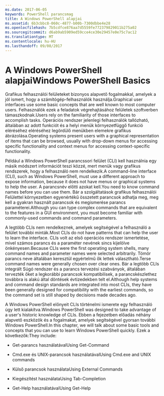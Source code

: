 ```yaml
---
ms.date: 2017-06-05
keywords: PowerShell parancsmag
title: A Windows PowerShell alapjai
ms.assetid: 6b3cbbc8-060c-4877-b00b-7300dbbe4e28
ms.openlocfilehash: 7b5cdfce876aa7d5559fe772379829011b275a02
ms.sourcegitcommit: d6ab9ab5909ed59cce4ce30e29457e0e75c7ac12
ms.translationtype: MT
ms.contentlocale: hu-HU
ms.lasthandoff: 09/08/2017
---
```

# <a name="windows-powershell-basics"></a><span data-ttu-id="77299-103">A Windows PowerShell alapjai</span><span class="sxs-lookup"><span data-stu-id="77299-103">Windows PowerShell Basics</span></span>
<span data-ttu-id="77299-104">Grafikus felhasználói felületeket bizonyos alapvető fogalmakkal, amelyek a jól ismert, hogy a számítógép-felhasználók használja.</span><span class="sxs-lookup"><span data-stu-id="77299-104">Graphical user interfaces use some basic concepts that are well known to most computer users.</span></span> <span data-ttu-id="77299-105">Felhasználók ezek a feladatok végrehajtásához felületek szoftverben támaszkodnak.</span><span class="sxs-lookup"><span data-stu-id="77299-105">Users rely on the familiarity of those interfaces to accomplish tasks.</span></span> <span data-ttu-id="77299-106">Operációs rendszer jelenlegi felhasználók tallózható, általában az adott funkciót és a helyi menük környezetfüggő funkció eléréséhez eléréséhez legördülő menükben elemekre grafikus ábrázolása.</span><span class="sxs-lookup"><span data-stu-id="77299-106">Operating systems present users with a graphical representation of items that can be browsed, usually with drop-down menus for accessing specific functionality and context menus for accessing context-specific functionality.</span></span>

<span data-ttu-id="77299-107">Például a Windows PowerShell parancssori felület (CLI) kell használnia egy másik módszert információt teszi közzé, mert menük vagy grafikus rendszerek, hogy a felhasználó nem rendelkezik.</span><span class="sxs-lookup"><span data-stu-id="77299-107">A command-line interface (CLI), such as Windows PowerShell, must use a different approach to expose information, because it does not have menus or graphical systems to help the user.</span></span> <span data-ttu-id="77299-108">A parancsnév előtti azokat kell.</span><span class="sxs-lookup"><span data-stu-id="77299-108">You need to know command names before you can use them.</span></span> <span data-ttu-id="77299-109">Bár a szolgáltatások grafikus felhasználói Felülettel környezetben egyenértékű összetett parancsok adhatja meg, meg kell a gyakran használt parancsok és megismerése parancs paraméterei.</span><span class="sxs-lookup"><span data-stu-id="77299-109">Although you can type complex commands that are equivalent to the features in a GUI environment, you must become familiar with commonly-used commands and command parameters.</span></span>

<span data-ttu-id="77299-110">A legtöbb CLIs nem rendelkeznek, amelyek segítségével a felhasználó a felület további minták.</span><span class="sxs-lookup"><span data-stu-id="77299-110">Most CLIs do not have patterns that can help the user to learn the interface.</span></span> <span data-ttu-id="77299-111">CLIs volt az első operációs rendszer ismertetése, mivel számos parancs és a paraméter nevének sincs kijelölve önkényesen.</span><span class="sxs-lookup"><span data-stu-id="77299-111">Because CLIs were the first operating system shells, many command names and parameter names were selected arbitrarily.</span></span> <span data-ttu-id="77299-112">Tömör parancs neve általában keresztül egyértelmű ők lettek választható.</span><span class="sxs-lookup"><span data-stu-id="77299-112">Terse command names were generally chosen over clear ones.</span></span> <span data-ttu-id="77299-113">Bár a legtöbb CLIs integrált Súgó rendszer és a parancs tervezési szabványok, általában tervezték őket a legkorábbi parancsok kompatibilisek, a parancskészlethez továbbra is alakú által döntések évtizedekben telt el.</span><span class="sxs-lookup"><span data-stu-id="77299-113">Although help systems and command design standards are integrated into most CLIs, they have been generally designed for compatibility with the earliest commands, so the command set is still shaped by decisions made decades ago.</span></span>

<span data-ttu-id="77299-114">A Windows PowerShell előnyeit CLIs történelmi ismerete egy felhasználó úgy lett kialakítva.</span><span class="sxs-lookup"><span data-stu-id="77299-114">Windows PowerShell was designed to take advantage of a user's historic knowledge of CLIs.</span></span> <span data-ttu-id="77299-115">Ebben a fejezetben előadás néhány alapvető eszközök és a fogalmakat, amelyek segítségével gyorsan további Windows PowerShell.</span><span class="sxs-lookup"><span data-stu-id="77299-115">In this chapter, we will talk about some basic tools and concepts that you can use to learn Windows PowerShell quickly.</span></span> <span data-ttu-id="77299-116">Ezek a következők:</span><span class="sxs-lookup"><span data-stu-id="77299-116">They include:</span></span>

- <span data-ttu-id="77299-117">Get-parancs használatával</span><span class="sxs-lookup"><span data-stu-id="77299-117">Using Get-Command</span></span>

- <span data-ttu-id="77299-118">Cmd.exe és UNIX-parancsok használatával</span><span class="sxs-lookup"><span data-stu-id="77299-118">Using Cmd.exe and UNIX commands</span></span>

- <span data-ttu-id="77299-119">Külső parancsok használata</span><span class="sxs-lookup"><span data-stu-id="77299-119">Using External Commands</span></span>

- <span data-ttu-id="77299-120">Kiegészítést használata</span><span class="sxs-lookup"><span data-stu-id="77299-120">Using Tab-Completion</span></span>

- <span data-ttu-id="77299-121">Get-Help használatával</span><span class="sxs-lookup"><span data-stu-id="77299-121">Using Get-Help</span></span>

